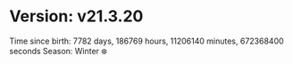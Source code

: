 # Version: v21.3.20
Time since birth: 7782 days, 186769 hours, 11206140 minutes, 672368400 seconds
Season: Winter ❄️
